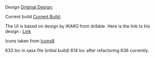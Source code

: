 Design
[Original Design](./design/original-dfbd8155f3452920da3a78d259dbea83.webp);

Current build
[Current Build](./design/current-build-screenshot.png);

The UI is based on design by IKAKO from dribble.
Here is the link to his design : [Link](<https://dribbble.com/shots/19725272-Music-Media-Player-Portal-Concept-UXUI?utm_source=Clipboard_Shot&utm_campaign=ikakot&utm_content=Music%20-%20Media%20(%20Player%20)%20Portal%20Concept%20UXUI&utm_medium=Social_Share&utm_source=Clipboard_Shot&utm_campaign=ikakot&utm_content=Music%20-%20Media%20(%20Player%20)%20Portal%20Concept%20UXUI&utm_medium=Social_Share>)

Icons taken from [Icons8](https://icons8.com/)

633 loc in sass file (initial build)
614 loc after refactoring
636 currently.
